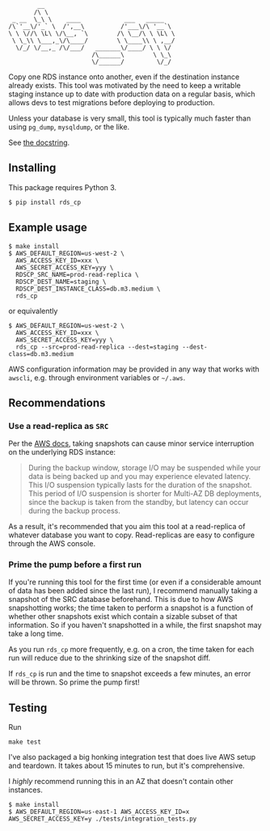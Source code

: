 ```
        __                                    
       /\ \                                   
 _ __  \_\ \    ____            ___   _____   
/\`'__\/'_` \  /',__\          /'___\/\ '__`\ 
\ \ \//\ \L\ \/\__, `\        /\ \__/\ \ \L\ \
 \ \_\\ \___,_\/\____/        \ \____\\ \ ,__/
  \/_/ \/__,_ /\/___/   _______\/____/ \ \ \/ 
                       /\______\        \ \_\ 
                       \/______/         \/_/ 
```

Copy one RDS instance onto another, even if the destination instance already
exists. This tool was motivated by the need to keep a writable staging instance
up to date with production data on a regular basis, which allows devs to test
migrations before deploying to production.

Unless your database is very small, this tool is typically much faster than
using `pg_dump`, `mysqldump`, or the like.

See [the docstring](rds_cp/rds_cp.py).

## Installing

This package requires Python 3.

```sh
$ pip install rds_cp
```

## Example usage

```
$ make install
$ AWS_DEFAULT_REGION=us-west-2 \
  AWS_ACCESS_KEY_ID=xxx \
  AWS_SECRET_ACCESS_KEY=yyy \
  RDSCP_SRC_NAME=prod-read-replica \
  RDSCP_DEST_NAME=staging \
  RDSCP_DEST_INSTANCE_CLASS=db.m3.medium \
  rds_cp
```
or equivalently
```
$ AWS_DEFAULT_REGION=us-west-2 \
  AWS_ACCESS_KEY_ID=xxx \
  AWS_SECRET_ACCESS_KEY=yyy \
  rds_cp --src=prod-read-replica --dest=staging --dest-class=db.m3.medium
```

AWS configuration information may be provided in any way that works with 
`awscli`, e.g. through environment variables or `~/.aws`.

## Recommendations

### Use a read-replica as `SRC`

Per the [AWS
docs](http://docs.aws.amazon.com/AmazonRDS/latest/UserGuide/USER_CreateSnapshot.html),
taking snapshots can cause minor service interruption on the underlying RDS
instance: 

> During the backup window, storage I/O may be suspended while your data is
> being backed up and you may experience elevated latency. This I/O suspension
> typically lasts for the duration of the snapshot. This period of I/O
> suspension is shorter for Multi-AZ DB deployments, since the backup is taken
> from the standby, but latency can occur during the backup process.

As a result, it's recommended that you aim this tool at a read-replica of
whatever database you want to copy. Read-replicas are easy to configure through
the AWS console.

### Prime the pump before a first run

If you're running this tool for the first time (or even if a considerable
amount of data has been added since the last run), I recommend manually taking
a snapshot of the SRC database beforehand. This is due to how AWS snapshotting
works; the time taken to perform a snapshot is a function of whether other
snapshots exist which contain a sizable subset of that information. So if you
haven't snapshotted in a while, the first snapshot may take a long time.

As you run `rds_cp` more frequently, e.g. on a cron, the time taken for
each run will reduce due to the shrinking size of the snapshot diff.

If `rds_cp` is run and the time to snapshot exceeds a few minutes, an error
will be thrown. So prime the pump first!

## Testing

Run

```
make test
```

I've also packaged a big honking integration test that does live AWS
setup and teardown. It takes about 15 minutes to run, but it's comprehensive. 

I *highly* recommend running this in an AZ that doesn't contain other 
instances.

```                                              
$ make install
$ AWS_DEFAULT_REGION=us-east-1 AWS_ACCESS_KEY_ID=x AWS_SECRET_ACCESS_KEY=y ./tests/integration_tests.py
```
